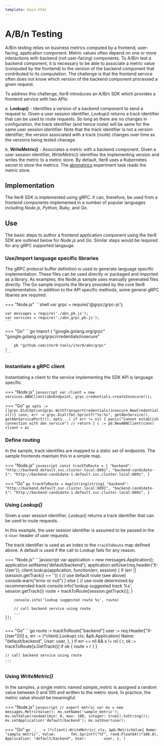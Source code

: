 ```yaml
---
template: main.html
---
```


# A/B/n Testing

A/B/n testing relies on business metrics computed by a frontend, user-facing, application component.
Metric values often depend on one or more interactions with backend (not user-facing) components.
To A/B/n test a backend component, it is necessary to be able to associate a metric value (computed by the frontend) to the version of the backend component that contributed to its computation.
The challenge is that the frontend service often does not know which version of the backend component processed a given request.

To address this challenge, Iter8 introduces an A/B/n SDK which provides a frontend service with two APIs:

a. **Lookup()** - Identifies a version of a backend component to send a request to. Given a user session identifier, *Lookup()* returns a track identifier that can be used to route requests. So long as there are no changes in configuration, the track identifier (and hence route) will be same for the same user session identifier. Note that the track identifier is not a version identifier; the version associated with a track (route) changes over time as the versions being tested chanage.

b. **WriteMetric()** - Associates a metric with a backend component. Given a user session identifier, *WriteMetric()* identifies the implementing version and writes the metric to a metric store. By default, Iter8 uses a Kubernetes secret to store the metrics. The [abnmetrics](../tasks/abnmetrics.md) experiment task reads the metric store.

## Implementation
The Iter8 SDK is implemented using gRPC. It can, therefore, be used from a frontend components implemented in a number of popular languages including *Node.js*, *Python*, *Ruby*, and *Go*.

## Use

The basic steps to author a frontend application component using the Iter8 SDK are outlined below for *Node.js* and *Go*. Similar steps would be required for any gRPC supported langauge.

### Use/Import language specific libraries

The gRPC protocol buffer definition is used to generate language specific implementation. These files can be used directly or packaged and imported as a library. As examples, the Node.js sample uses manually generated files directly. The Go sample imports the library provided by the core Iter8 implementation. In addition to the API specific methods, some general gRPC libaries are required.

=== "Node.js"
    ```shell
    var grpc = require('@grpc/grpc-js');

    var messages = require('./abn_pb.js');
    var services = require('./abn_grpc_pb.js');
    ```

=== "Go"
    ```go
    import (
	    "google.golang.org/grpc"
	    "google.golang.org/grpc/credentials/insecure"

        pb "github.com/iter8-tools/iter8/abn/grpc"
    )
    ```

### Instantiate a gRPC client

Instantiating a client to the service implementing the SDK API is language specific.

=== "Node.js"
    ```javascript
    var client = new services.ABNClient(abnEndpoint, grpc.credentials.createInsecure());
    ```

=== "Go"
    ```go
	opts := []grpc.DialOption{grpc.WithTransportCredentials(insecure.NewCredentials())}
	conn, err := grpc.Dial(fmt.Sprintf("%s:%s", getAbnService(), getAbnServicePort()), opts...)
	if err != nil {
		panic("Cannot establish connection with abn service")
		// return
	}
	c := pb.NewABNClient(conn)
	client = &c
    ```

### Define routing

In the sample, track identifies are mapped to a static set of endpoints. The sample frontends maintain this in a simple map.

=== "Node.js"
    ```javascript
    const trackToRoute = {
        "backend":   "http://backend.default.svc.cluster.local:8091",
        "backend-candidate-1": "http://backend-candidate-1.default.svc.cluster.local:8091",
    }
    ```

=== "Go"
    ```go
    	trackToRoute = map[string]string{
		"backend":             "http://backend.default.svc.cluster.local:8091",
		"backend-candidate-1": "http://backend-candidate-1.default.svc.cluster.local:8091",
	}
    ```

### Using *Lookup()*

Given a user session identifier, *Lookup()* returns a track identifier that can be used to route requests. 

In this example, the user session identifier is assumed to be passed in the `X-User` header of user requests.

The track identifier is used as an index to the `trackToRoute` map defined above. A default is used if the call to *Lookup* fails for any reason.

=== "Node.js"
    ```javascript
    var application = new messages.Application();
    application.setName('default/backend');
    application.setUser(req.header('X-User'));
    client.lookup(application, function(err, session) {
        if (err || (session.getTrack() == '')) {
            // use default route (see above)
            console.warn("error or null")
        } else {
            // use route determined by recommended track
            console.info('lookup suggested track %s', session.getTrack())
            route = trackToRoute[session.getTrack()];
        }

        console.info('lookup suggested route %s', route)

        // call backend service using route
        ...
    });
    ```

=== "Go"
    ```go
    route := trackToRoute["backend"]
	user := req.Header["X-User"][0]
    s, err := (*client).Lookup(
		ctx,
		&pb.Application{
			Name: "default/backend",
			User: user,
		},
	)
    if err == nil && s != nil {
		r, ok := trackToRoute[s.GetTrack()]
		if ok {
			route = r
		}
	}

    // call backend service using route
	...
    ```

### Using *WriteMetric()*

In the samples, a single metric named *sample_metric* is assigned a random value between 0 and 100 and written to the metric store. In practice, the metric value should be meaningful.

=== "Node.js"
    ```javascript
    // export metric
    var mv = new messages.MetricValue();
    mv.setName('sample_metric');
    mv.setValue(random({min: 0, max: 100, integer: true}).toString());
    mv.setApplication('default/backend');
    mv.setUser(user);
    ```

=== "Go"
    ```go
    	_, _ = (*client).WriteMetric(
		ctx,
		&pb.MetricValue{
			Name:        "sample_metric",
			Value:       fmt.Sprintf("%f", rand.Float64()*100.0),
			Application: "default/backend",
			User:        user,
		},
	)
    ```